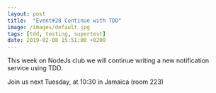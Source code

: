 ```yaml
---
layout: post
title:  "Event#28 Continue with TDD"
image: /images/default.jpg
tags: [tdd, testing, supertest]
date: 2019-02-08 15:51:00 +0200
---
```


This week on NodeJs club we will continue writing a new notification service using TDD.[]()

Join us next Tuesday, at 10:30 in Jamaica (room 223)
